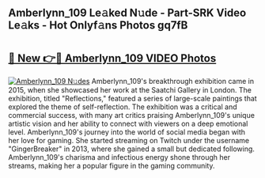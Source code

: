 ## Amberlynn_109 Le𝚊ked N𝚞de - Part-SRK Video Le𝚊ks - Hot Onlyf𝚊ns Photos gq7fB

# <h2><a href="http://ab76993.deff.icu/?id=Amberlynn_109">🔗 New 👉🔴 Amberlynn_109 VIDEO Photos</a></h2>

[![Amberlynn_109 N𝚞des](https://i.imgur.com/rIISA9y.gif)](http://ab76993.deff.icu/?id=Amberlynn_109)
Amberlynn_109's breakthrough exhibition came in 2015, when she showcased her work at the Saatchi Gallery in London. The exhibition, titled "Reflections," featured a series of large-scale paintings that explored the theme of self-reflection. The exhibition was a critical and commercial success, with many art critics praising Amberlynn_109's unique artistic vision and her ability to connect with viewers on a deep emotional level. Amberlynn_109's journey into the world of social media began with her love for gaming. She started streaming on Twitch under the username "GingerBreaker" in 2013, where she gained a small but dedicated following. Amberlynn_109's charisma and infectious energy shone through her streams, making her a popular figure in the gaming community.
